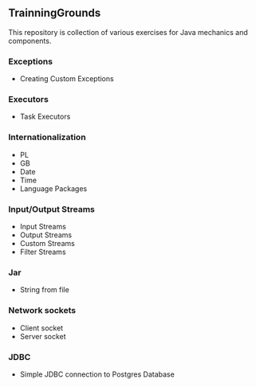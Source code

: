 ## TrainningGrounds
This repository is collection of various exercises for Java mechanics and components.

### Exceptions
- Creating Custom Exceptions

### Executors
- Task Executors

### Internationalization
- PL
- GB
- Date
- Time
- Language Packages

### Input/Output Streams
- Input Streams
- Output Streams
- Custom Streams
- Filter Streams

### Jar
- String from file

### Network sockets
- Client socket
- Server socket

### JDBC
- Simple JDBC connection to Postgres Database